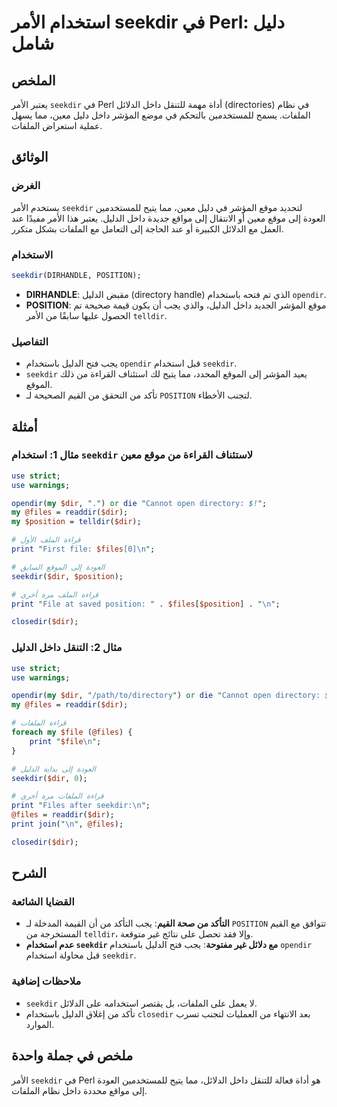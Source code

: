 <!--
Meta Description: # استخدام الأمر seekdir في Perl: دليل شامل ## الملخص يعتبر الأمر `seekdir` في Perl أداة مهمة للتنقل داخل الدلائل (directories) في نظام الملفات. يسمح ل...
Meta Keywords: seekdir, dir, الدليل, position, files
-->

# استخدام الأمر seekdir في Perl: دليل شامل

## الملخص
يعتبر الأمر `seekdir` في Perl أداة مهمة للتنقل داخل الدلائل (directories) في نظام الملفات. يسمح للمستخدمين بالتحكم في موضع المؤشر داخل دليل معين، مما يسهل عملية استعراض الملفات.

## الوثائق
### الغرض
يستخدم الأمر `seekdir` لتحديد موقع المؤشر في دليل معين، مما يتيح للمستخدمين العودة إلى موقع معين أو الانتقال إلى مواقع جديدة داخل الدليل. يعتبر هذا الأمر مفيدًا عند العمل مع الدلائل الكبيرة أو عند الحاجة إلى التعامل مع الملفات بشكل متكرر.

### الاستخدام
```perl
seekdir(DIRHANDLE, POSITION);
```

- **DIRHANDLE**: مقبض الدليل (directory handle) الذي تم فتحه باستخدام `opendir`.
- **POSITION**: موقع المؤشر الجديد داخل الدليل، والذي يجب أن يكون قيمة صحيحة تم الحصول عليها سابقًا من الأمر `telldir`.

### التفاصيل
- يجب فتح الدليل باستخدام `opendir` قبل استخدام `seekdir`.
- `seekdir` يعيد المؤشر إلى الموقع المحدد، مما يتيح لك استئناف القراءة من ذلك الموقع.
- تأكد من التحقق من القيم الصحيحة لـ `POSITION` لتجنب الأخطاء.

## أمثلة
### مثال 1: استخدام `seekdir` لاستئناف القراءة من موقع معين
```perl
use strict;
use warnings;

opendir(my $dir, ".") or die "Cannot open directory: $!";
my @files = readdir($dir);
my $position = telldir($dir);

# قراءة الملف الأول
print "First file: $files[0]\n";

# العودة إلى الموقع السابق
seekdir($dir, $position);

# قراءة الملف مرة أخرى
print "File at saved position: " . $files[$position] . "\n";

closedir($dir);
```

### مثال 2: التنقل داخل الدليل
```perl
use strict;
use warnings;

opendir(my $dir, "/path/to/directory") or die "Cannot open directory: $!";
my @files = readdir($dir);

# قراءة الملفات
foreach my $file (@files) {
    print "$file\n";
}

# العودة إلى بداية الدليل
seekdir($dir, 0);

# قراءة الملفات مرة أخرى
print "Files after seekdir:\n";
@files = readdir($dir);
print join("\n", @files);

closedir($dir);
```

## الشرح
### القضايا الشائعة
- **التأكد من صحة القيم**: يجب التأكد من أن القيمة المدخلة لـ `POSITION` تتوافق مع القيم المستخرجة من `telldir`، وإلا فقد تحصل على نتائج غير متوقعة.
- **عدم استخدام `seekdir` مع دلائل غير مفتوحة**: يجب فتح الدليل باستخدام `opendir` قبل محاولة استخدام `seekdir`.

### ملاحظات إضافية
- `seekdir` لا يعمل على الملفات، بل يقتصر استخدامه على الدلائل.
- تأكد من إغلاق الدليل باستخدام `closedir` بعد الانتهاء من العمليات لتجنب تسرب الموارد.

## ملخص في جملة واحدة
الأمر `seekdir` في Perl هو أداة فعالة للتنقل داخل الدلائل، مما يتيح للمستخدمين العودة إلى مواقع محددة داخل نظام الملفات.